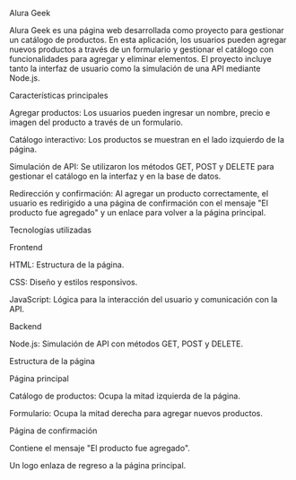 Alura Geek

Alura Geek es una página web desarrollada como proyecto para gestionar un catálogo de productos. En esta aplicación, los usuarios pueden agregar nuevos productos a través de un formulario y gestionar el catálogo con funcionalidades para agregar y eliminar elementos. El proyecto incluye tanto la interfaz de usuario como la simulación de una API mediante Node.js.

Características principales

Agregar productos: Los usuarios pueden ingresar un nombre, precio e imagen del producto a través de un formulario.

Catálogo interactivo: Los productos se muestran en el lado izquierdo de la página.

Simulación de API: Se utilizaron los métodos GET, POST y DELETE para gestionar el catálogo en la interfaz y en la base de datos.

Redirección y confirmación: Al agregar un producto correctamente, el usuario es redirigido a una página de confirmación con el mensaje "El producto fue agregado" y un enlace para volver a la página principal.

Tecnologías utilizadas

Frontend

HTML: Estructura de la página.

CSS: Diseño y estilos responsivos.

JavaScript: Lógica para la interacción del usuario y comunicación con la API.

Backend

Node.js: Simulación de API con métodos GET, POST y DELETE.

Estructura de la página

Página principal

Catálogo de productos: Ocupa la mitad izquierda de la página.

Formulario: Ocupa la mitad derecha para agregar nuevos productos.

Página de confirmación

Contiene el mensaje "El producto fue agregado".

Un logo enlaza de regreso a la página principal.
